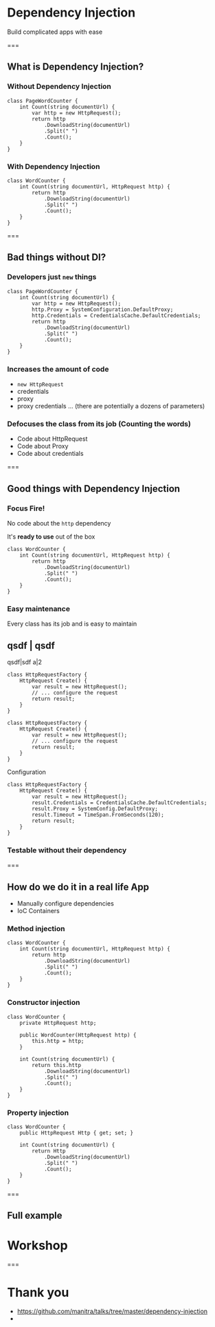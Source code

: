# Dependency Injection
Build complicated apps with ease

===

## What is Dependency Injection?


### Without Dependency Injection

	class PageWordCounter {
		int Count(string documentUrl) {
			var http = new HttpRequest();
			return http
				.DownloadString(documentUrl)
				.Split(" ")
				.Count();
		}
	}


### With Dependency Injection

	class WordCounter {
		int Count(string documentUrl, HttpRequest http) {
			return http
				.DownloadString(documentUrl)
				.Split(" ")
				.Count();
		}
	}

===

## Bad things without DI?


### Developers just `new` things

	class PageWordCounter {
		int Count(string documentUrl) {
			var http = new HttpRequest();
			http.Proxy = SystemConfiguration.DefaultProxy;
			http.Credentials = CredentialsCache.DefaultCredentials;
			return http
				.DownloadString(documentUrl)
				.Split(" ")
				.Count();
		}
	}


### Increases the amount of code
- `new HttpRequest`
- credentials
- proxy
- proxy credentials
...
(there are potentially a dozens of parameters)


### Defocuses the class from its job (Counting the words)
- Code about HttpRequest
- Code about Proxy
- Code about credentials

===

## Good things with Dependency Injection


### Focus Fire!
No code about the `http` dependency

It's **ready to use** out of the box

	class WordCounter {
		int Count(string documentUrl, HttpRequest http) {
			return http
				.DownloadString(documentUrl)
				.Split(" ")
				.Count();
		}
	}


### Easy maintenance
Every class has its job and is easy to maintain
 
 qsdf | qsdf 
 --------
 qsdf|sdf
a|2

	class HttpRequestFactory {
		HttpRequest Create() {
			var result = new HttpRequest();
			// ... configure the request
			return result;
		}
	}

	class HttpRequestFactory {
		HttpRequest Create() {
			var result = new HttpRequest();
			// ... configure the request
			return result;
		}
	}


Configuration

	class HttpRequestFactory {
		HttpRequest Create() {
			var result = new HttpRequest();
			result.Credentials = CredentialsCache.DefaultCredentials;
			result.Proxy = SystemConfig.DefaultProxy;
			result.Timeout = TimeSpan.FromSeconds(120);
			return result;
		}
	}


### Testable without their dependency

===

## How do we do it in a real life App
- Manually configure dependencies
- IoC Containers


### Method injection

	class WordCounter {
		int Count(string documentUrl, HttpRequest http) {
			return http
				.DownloadString(documentUrl)
				.Split(" ")
				.Count();
		}
	}


### Constructor injection

	class WordCounter {
		private HttpRequest http;

		public WordCounter(HttpRequest http) {
			this.http = http;
		}

		int Count(string documentUrl) {
			return this.http
				.DownloadString(documentUrl)
				.Split(" ")
				.Count();
		}
	}


### Property injection

	class WordCounter {
		public HttpRequest Http { get; set; }

		int Count(string documentUrl) {
			return Http
				.DownloadString(documentUrl)
				.Split(" ")
				.Count();
		}
	}

===

## Full example


# Workshop


===

# Thank you
- https://github.com/manitra/talks/tree/master/dependency-injection
- 